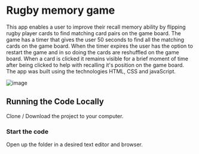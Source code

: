 # Rugby memory game

This app enables a user to improve their recall memory ability by flipping rugby player cards to find matching card pairs on the game board. The game has a timer that gives the user 50 seconds to find all the matching cards on the game board. When the timer expires the user has the option to restart the game and in so doing the cards are reshuffled on the game board. When a card is clicked it remains visible for a brief moment of time after being clicked to help with recalling it's position on the game board. The app was built using the technologies HTML, CSS and javaScript.

![image](https://github.com/johnnyd81/rugby-memory-game/assets/95863021/2d22e3a0-b9e1-4a03-acfe-40da370ab478)

## Running the Code Locally

Clone / Download the project to your computer.

### Start the code

Open up the folder in a desired text editor and browser.
